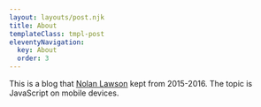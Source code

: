 ```yaml
---
layout: layouts/post.njk
title: About
templateClass: tmpl-post
eleventyNavigation:
  key: About
  order: 3
---
```


This is a blog that <a href="https://nolanlawson.com">Nolan Lawson</a> kept from 2015-2016. The topic is JavaScript on mobile devices.
